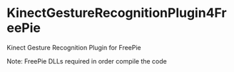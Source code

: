 # KinectGestureRecognitionPlugin4FreePie
Kinect Gesture Recognition Plugin for FreePie

Note: FreePie DLLs required in order compile the code 
